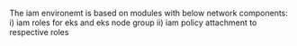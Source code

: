 The iam environemt is based on modules with below network components:
i) iam roles for eks and eks node group
ii) iam policy attachment to respective roles

